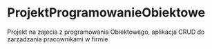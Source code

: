 # ProjektProgramowanieObiektowe
Projekt na zajecia z programowania Obiektowego, aplikacja CRUD do zarzadzania pracownikami w firmie
